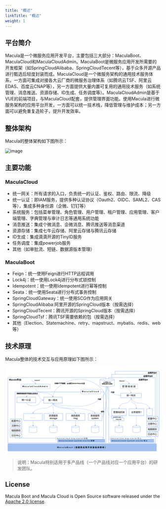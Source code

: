 ```yaml
---
title: "概述"
linkTitle: "概述"
weight: 1
---
```

## 平台简介
Macula是一个微服务应用开发平台，主要包括三大部分：MaculaBoot、MaculaCloud和MaculaCloudAdmin。MaculaBoot是微服务应用开发所需要的开发框架（如SpringCloudAlibaba、SpringCloudTecent等），基于众多开源产品进行甄选后轻度封装而成。MaculaCloud是一个微服务架构的通用技术服务体系，一方面可集成对接各大云厂商的微服务治理体系（如腾讯云TSF、阿里云EDAS、百度云CNAP等），另一方面提供大量内置可复用的通用技术服务（如系统管理、消息推送、资源存储、ID生成、任务调度等）。MaculaCloudAdmin是基于VUE的前端项目，与MaculaCloud配套，提供管理界面功能。使用Macula进行微服务架构的应用平台开发，一方面可以统一技术栈，降低管理与维护成本；另一方面可以避免重复造轮子，提升开发效率。
## 整体架构
Macula的整体架构如下图所示：

![image](../../../../img/structure-diagram.png)
## 主要功能
### MaculaCloud
+ 统一网关：所有请求的入口，负责统一的认证、鉴权、路由、限流、降级
+ 统一认证：即IAM服务，提供多种认证协议（Oauth2、OIDC、SAML2、CAS等），集成多种身份源（企微、钉钉等）
+ 系统服务：包括菜单管理、角色管理、用户管理、租户管理、应用管理、客户端管理、字典管理与审计日志等通用系统功能
+ 消息推送：集成个微消息、企微消息、腾讯推送等消息渠道
+ 资源存储：集成七牛云存储、阿里云存储与腾讯云存储
+ ID生成：集成滴滴开源的TinyID服务
+ 任务调度：集成powerjob服务
+ 其他（如审批流、短链、数据源版本管理）
### MaculaBoot
+ Feign：统一使用Feign进行HTTP远程调用
+ Lock4j：统一使用Lock4j进行分布式锁控制
+ Idempotent：统一使用Idempotent进行幂等控制
+ Seata：统一使用Seata进行分布式事务控制
+ SpringCloudGateway：统一使用SCG作为应用网关
+ SpringCloudAlibaba:阿里开源的SpringCloud版本（按需选择）
+ SpringCloudTecent：腾讯开源的SpringCloud版本（按需选择）
+ SpringCloudTsf：腾讯TSF需要依赖的包（按需选择）
+ 其他（Election、Statemachine、retry、mapstruct、mybatis、redis、web等）
## 技术原理
Macula整体的技术交互与应用原理如下图所示：

![image](images/macula-tech-diagram.png)

> 说明：Macula特别适用于多产品线（一个产品线对应一个应用平台）的研发团队。

## License

Macula Boot and Macula Cloud is Open Source software released under the [Apache 2.0 license](https://www.apache.org/licenses/LICENSE-2.0.html).
